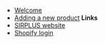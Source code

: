 <!-- markdownlint-disable-next-line first-line-heading -->
- [Welcome](/)
- [Adding a new product](newproduct)
**Links**
- [SIRPLUS website](https://sirplus.co.uk)
- [Shopify login](https://sirplus.myshopify.com/admin)